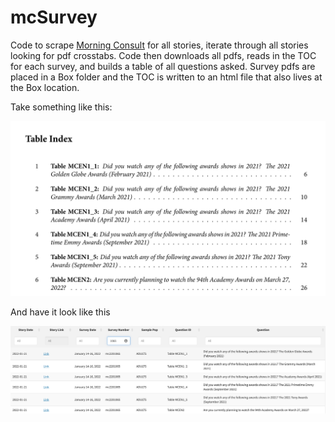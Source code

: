 
<!-- README.md is generated from README.Rmd. Please edit that file -->

# mcSurvey

Code to scrape [Morning Consult](www.morningconsult.com) for all
stories, iterate through all stories looking for pdf crosstabs. Code
then downloads all pdfs, reads in the TOC for each survey, and builds a
table of all questions asked. Survey pdfs are placed in a Box folder and
the TOC is written to an html file that also lives at the Box location.

Take something like this:

![Typical table of contents page](img/mcimg.png)

And have it look like this

![Typical table of contents page](img/mcimg2.png)

